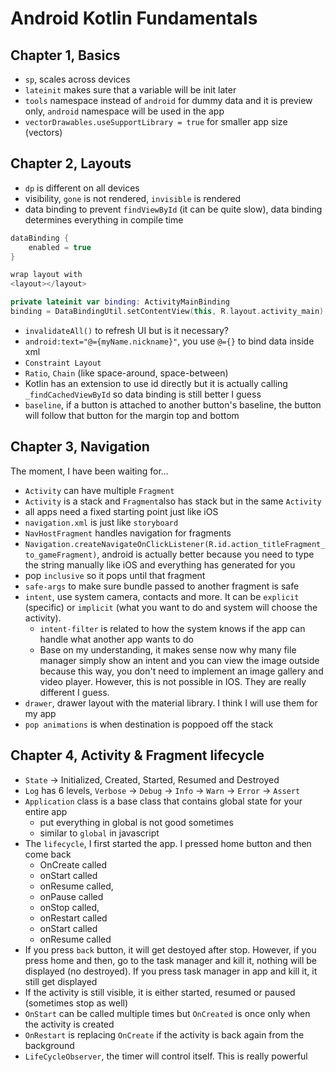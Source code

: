 # Android Kotlin Fundamentals
## Chapter 1, Basics
- `sp`, scales across devices
- `lateinit` makes sure that a variable will be init later
- `tools` namespace instead of `android` for dummy data and it is preview only, `android` namespace will be used in the app
- `vectorDrawables.useSupportLibrary = true` for smaller app size (vectors)

## Chapter 2, Layouts
- `dp` is different on all devices
- visibility, `gone` is not rendered, `invisible` is rendered
- data binding to prevent `findViewById` (it can be quite slow), data binding determines everything in compile time
~~~kotlin
dataBinding {
    enabled = true
}

wrap layout with
<layout></layout>

private lateinit var binding: ActivityMainBinding
binding = DataBindingUtil.setContentView(this, R.layout.activity_main)
~~~
- `invalidateAll()` to refresh UI but is it necessary?
- `android:text="@={myName.nickname}"`, you use `@={}` to bind data inside xml
- `Constraint Layout`
- `Ratio`, `Chain` (like space-around, space-between)
- Kotlin has an extension to use id directly but it is actually calling `_findCachedViewById` so data binding is still better I guess
- `baseline`, if a button is attached to another button's baseline, the button will follow that button for the margin top and bottom

## Chapter 3, Navigation
The moment, I have been waiting for...
- `Activity` can have multiple `Fragment`
- `Activity` is a stack and `Fragment`also has stack but in the same `Activity`
- all apps need a fixed starting point just like iOS
- `navigation.xml` is just like `storyboard`
- `NavHostFragment` handles navigation for fragments
- `Navigation.createNavigateOnClickListener(R.id.action_titleFragment_to_gameFragment)`, android is actually better because you need to type the string manually like iOS and everything has generated for you
- pop `inclusive` so it pops until that fragment
- `safe-args` to make sure bundle passed to another fragment is safe
- `intent`, use system camera, contacts and more. It can be `explicit` (specific) or `implicit` (what you want to do and system will choose the activity).
    - `intent-filter` is related to how the system knows if the app can handle what another app wants to do
    - Base on my understanding, it makes sense now why many file manager simply show an intent and you can view the image outside because this way, you don't need to implement an image gallery and video player. However, this is not possible in IOS. They are really different I guess. 
- `drawer`, drawer layout with the material library. I think I will use them for my app
- `pop animations` is when destination is poppoed off the stack

## Chapter 4, Activity & Fragment lifecycle
- `State` -> Initialized, Created, Started, Resumed and Destroyed
- `Log` has 6 levels, `Verbose` -> `Debug` -> `Info` -> `Warn` -> `Error` -> `Assert`
- `Application` class is a base class that contains global state for your entire app
    - put everything in global is not good sometimes
    - similar to `global` in javascript
- The `lifecycle`, I first started the app. I pressed home button and then come back
    - OnCreate called
    - onStart called
    - onResume called,
    - onPause called
    - onStop called,
    - onRestart called
    - onStart called
    - onResume called
- If you press `back` button, it will get destoyed after stop. However, if you press home and then, go to the task manager and kill it, nothing will be displayed (no destroyed). If you press task manager in app and kill it, it still get displayed
- If the activity is still visible, it is either started, resumed or paused (sometimes stop as well)
- `OnStart` can be called multiple times but `OnCreated` is once only when the activity is created
- `OnRestart` is replacing `OnCreate` if the activity is back again from the background
- `LifeCycleObserver`, the timer will control itself. This is really powerful

